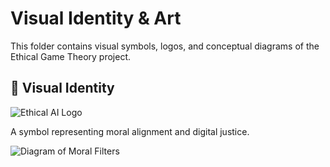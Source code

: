 # Visual Identity & Art

This folder contains visual symbols, logos, and conceptual diagrams of the Ethical Game Theory project.
## 🧠 Visual Identity

![Ethical AI Logo](./art/logo.png)

A symbol representing moral alignment and digital justice.

![Diagram of Moral Filters](./art/ethics_diagram.jpg)
